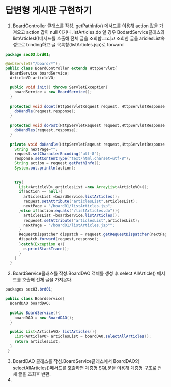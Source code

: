 # 답변형 게시판 구현하기

1. BoardController 클래스를 작성. getPathInfo() 메서드를 이용해 action 값을 가져오고 action 갑이 null 이거나 .istArticles.do 일 경우 BodardService클래스의 listArticlesI()메서드를 호출해 전체 글을 조회함.그리고 조회한 글을 ariclesList속성으로 binding하고 글 목록창(listArticles.jsp)로 forward

```java
package sec03.brd01;

@WebServlet("/board/*");
public class BoardController extends HttpServlet{
  BoardService boardService;
  ArticleVO articleVO;
  
  public void init() throws ServletException{
    boardService = new BoardService();
  }
  
  protected void doGet(HttpServletRequest request, HttpServletResponse response) throws ServletException,IOException{
    doHandle(request,response);
  }
  
  protected void doPost(HttpServletRequest request,HttpServletResponse response) throws ServletException,IOException{
    doHandles(request,response);
  }
  
  private void doHandle(HttpServletReqeust request,HttpServletResponse response)throws ServletException,IOException{
    String nextPage="";
    request.setCharacterEncoding("utf-8");
    response.setContentType("text/html;charset=utf-8");
    String action = request.getPathInfo();
    System.out.println(action);
    
    
    try{
      List<ArticleVO> articlesList =new ArrayList<ArticleVO>();
      if(action == null){
        articlesList =boardService.listArticles();
        request.setAttribute("articlesList",articlesList);
        nextPage = "/board01/listArticles.jsp";
      }else if(action.equals("/listArticles.do")){
        articlesList =boardService.listArticles();
        requeset.setAttribute("articlesList",articlesList);
        nextPage = "/board01/listArticles.jsp"";
      }
      RequestDispatcher dispatch = request.getRequestDispatcher(nextPage);
      dispatch.forward(request,response);
      }catch(Exception e){
        e.printStackTrace();
      }
    }
  }

```

2.  BoardService클래스를 작성.BoardDAO 객체를 생성 후 select AllArticle() 메서드를 호출해 전체 글을 가져온다.

```java
packages sec03.brd01;

public class Boardservice{
  BoardDAO boardDAO;
  
  public BoardService(){
    boardDAO = new BoardDAO();
  }
  
  public List<ArticleVO> listArticles(){
    List<ArticleVO> articlesList = boardDAO.selectAllArticles();
    return articlesList;
  }
 }

```
3. BoardDAO 클래스를 작성.BoardService클래스에서 BoardDAO의 selectAllArticles()메서드를 호출하면 계층형 SQL문을 이용해 계층형 구조로 전체 글을 조회후 반환.
4. 
